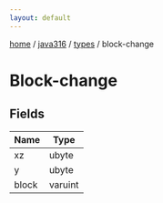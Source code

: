 ```yaml
---
layout: default
---
```


[home](/)  /  [java316](/protocol/java316)  /  [types](/protocol/java316/types)  /  block-change

# Block-change

## Fields

Name | Type
---|---
xz | ubyte
y | ubyte
block | varuint

